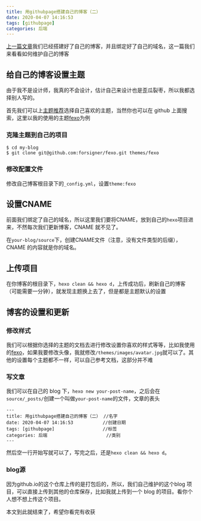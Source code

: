 ```yaml
---
title: 用githubpage搭建自己的博客（二）
date: 2020-04-07 14:16:53
tags: [githubpage]
categories: 后端
---
```



[上一篇文章](https://kair.xyz/2020/04/07/create-githubpage-for-blog/)我们已经搭建好了自己的博客，并且绑定好了自己的域名，这一篇我们来看看如何维护自己的博客

## 给自己的博客设置主题

由于我不是设计师，我真的不会设计，估计自己来设计也是歪瓜裂枣，所以我都选择别人写的。

首先我们可以上[主题推荐](https://hexo.io/themes/)选择自己喜欢的主题，当然你也可以在 github 上面搜索，这里以我的使用的主题[fexo](http://forsigner.com/fexo-doc-zh-cn/)为例

### 克隆主题到自己的项目

```
$ cd my-blog
$ git clone git@github.com:forsigner/fexo.git themes/fexo
```

### 修改配置文件

修改自己博客根目录下的`_config.yml`，设置`theme:fexo`

## 设置CNAME

前面我们绑定了自己的域名，所以这里我们要将CNAME，放到自己的`hexo`项目进来，不然每次我们更新博客，CNAME 就不见了。

在`your-blog/source`下，创建CNAME文件（注意，没有文件类型的后缀），CNAME 的内容就是你的域名。

## 上传项目

在你博客的根目录下，`hexo clean && hexo d`，上传成功后，刷新自己的博客（可能需要一分钟），就发现主题换上去了，但是都是主题默认的设置

## 博客的设置和更新

### 修改样式

我们可以根据你选择的主题的文档去进行修改设置你喜欢的样式等等，比如我使用的[fexo](http://forsigner.com/fexo-doc-zh-cn/)，如果我要修改头像，我就修改`/themes/images/avatar.jpg`就可以了。其他的设置每个主题都不一样，可以自己参考文档，这部分并不难

### 写文章

我们可以在自己的 blog 下，`hexo new your-post-name`，之后会在`source/_posts/`创建一个叫做`your-post-name`的文件，文章的表头

```
---
title: 用githubpage搭建自己的博客（二） //名字
date: 2020-04-07 14:16:53			//创建日期
tags: [githubpage]  				//标签
categories: 后端						//类别
---
```

然后空一行开始写就可以了，写完之后，还是`hexo clean && hexo d`。

### blog源

因为github.io的这个仓库上传的是打包后的，所以，我们自己维护的这个blog 项目，可以直接上传到其他的仓库保存，比如我就上传到一个 blog 的项目。看你个人想不想上传这个项目。

本文到此就结束了，希望你看完有收获